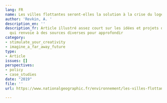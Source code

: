 ```yaml
---
lang: FR
name: Les villes flottantes seront-elles la solution à la crise du logement mondiale?
author: 'Revkin, A. '
description_en: ''
description_fr: Article illustré assez court sur les idées et projets de villes flottantes,
  qui renvoie à des sources diverses pour approfondir
category:
- stimulate_your_creativity
- imagine_a_far_away_future
type:
- Article
issues: []
perspectives:
- policy
- case_studies
date: "2019"
file: ''
url: https://www.nationalgeographic.fr/environnement/les-villes-flottantes-seront-elles-la-solution-la-crise-du-logement-mondiale

---
```

